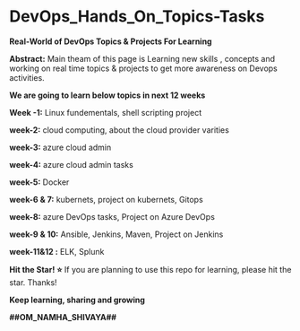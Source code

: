 # DevOps_Hands_On_Topics-Tasks

**Real-World of DevOps Topics & Projects For Learning**

**Abstract:**
Main theam of this page is Learning new skills , concepts and working on real time topics & projects to get more awareness on Devops activities.

**We are going to learn below topics in next 12 weeks**

**Week -1:**
Linux fundementals,
shell scripting project

**week-2:**
cloud computing,
about the cloud provider varities

**week-3:**
azure cloud admin

**week-4:**
azure cloud admin tasks

**week-5:**
Docker

**week-6 & 7:**
kubernets,
project on kubernets,
Gitops

**week-8:**
azure DevOps tasks,
Project on Azure DevOps

**week-9 & 10:**
Ansible,
Jenkins,
Maven,
Project on Jenkins

**week-11&12 :**
ELK,
Splunk

**Hit the Star! ⭐**
If you are planning to use this repo for learning, please hit the star. Thanks!

**Keep learning, sharing and growing**

**##OM_NAMHA_SHIVAYA##**

